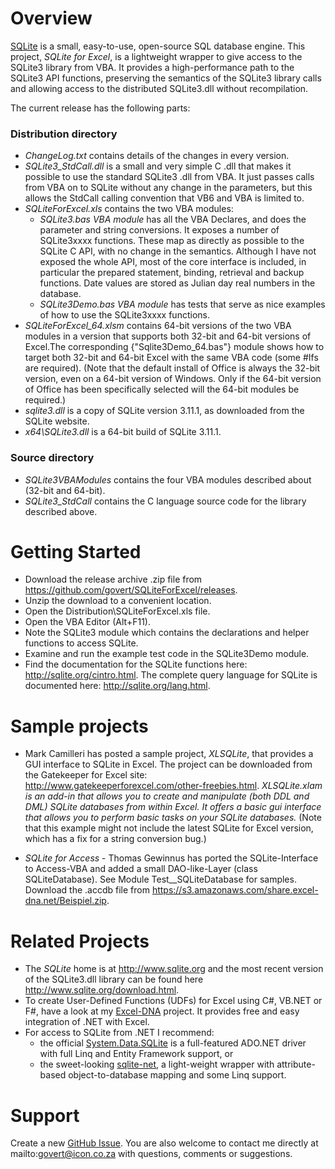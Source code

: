# Overview
[SQLite](http://www.sqlite.org) is a small, easy-to-use, open-source SQL database engine. This project, *SQLite for Excel*, is a lightweight wrapper to give access to the SQLite3 library from VBA. It provides a high-performance path to the SQLite3 API functions, preserving the semantics of the SQLite3 library calls and allowing access to the distributed SQLite3.dll without recompilation.

The current release has the following parts:
### Distribution directory
* *ChangeLog.txt* contains details of the changes in every version.
* *SQLite3_StdCall.dll* is a small and very simple C .dll that makes it possible to use the standard SQLite3 .dll from VBA. It just passes calls from VBA on to SQLite without any change in the parameters, but this allows the StdCall calling convention that VB6 and VBA is limited to.
* *SQLiteForExcel.xls* contains the two VBA modules:
   * *SQLite3.bas VBA module* has all the VBA Declares, and does the parameter and string conversions. It exposes a number of SQLite3xxxx functions. These map as directly as possible to the SQLite C API, with no change in the semantics. Although I have not exposed the whole API, most of the core interface is included, in particular the prepared statement, binding, retrieval and backup functions. Date values are stored as Julian day real numbers in the database.
   * *SQLite3Demo.bas VBA module* has tests that serve as nice examples of how to use the SQLite3xxxx functions. 
* *SQLiteForExcel_64.xlsm* contains 64-bit versions of the two VBA modules in a version that supports both 32-bit and 64-bit versions of Excel.The corresponding {"Sqlite3Demo_64.bas"} module shows how to target both 32-bit and 64-bit Excel with the same VBA code (some #Ifs are required). (Note that the default install of Office is always the 32-bit version, even on a 64-bit version of Windows. Only if the 64-bit version of Office has been specifically selected will the 64-bit modules be required.) 
* *sqlite3.dll* is a copy of SQLite version 3.11.1, as downloaded from the SQLite website.
* *x64\SQLite3.dll* is a 64-bit build of SQLite 3.11.1. 

### Source directory
* *SQLite3VBAModules* contains the four VBA modules described about (32-bit and 64-bit).
* *SQLite3_StdCall* contains the C language source code for the library described above.

# Getting Started
* Download the release archive .zip file from https://github.com/govert/SQLiteForExcel/releases.
* Unzip the download to a convenient location.
* Open the Distribution\SQLiteForExcel.xls file.
* Open the VBA Editor (Alt+F11).
* Note the SQLite3 module which contains the declarations and helper functions to access SQLite.
* Examine and run the example test code in the SQLite3Demo module.
* Find the documentation for the SQLite functions here: http://sqlite.org/cintro.html. The complete query language for SQLite is documented here: http://sqlite.org/lang.html.

# Sample projects
* Mark Camilleri has posted a sample project, *XLSQLite*, that provides a GUI interface to SQLite in Excel. The project can be downloaded from the Gatekeeper for Excel site: http://www.gatekeeperforexcel.com/other-freebies.html. _XLSQLite.xlam is an add-in that allows you to create and manipulate (both DDL and DML) SQLite databases from within Excel.  It offers a basic gui interface that allows you to perform basic tasks on your SQLite databases._ (Note that this example might not include the latest SQLite for Excel version, which has a fix for a string conversion bug.)

* *SQLite for Access* - Thomas Gewinnus has ported the SQLite-Interface to Access-VBA and added a small DAO-like-Layer (class SQLiteDatabase). See Module Test__SQLiteDatabase for samples. Download the .accdb file from https://s3.amazonaws.com/share.excel-dna.net/Beispiel.zip.

# Related Projects
* The *SQLite* home is at http://www.sqlite.org and the most recent version of the SQLite3.dll library can be found here http://www.sqlite.org/download.html.
* To create User-Defined Functions (UDFs) for Excel using C#, VB.NET or F#, have a look at my [Excel-DNA](https://github.com/Excel-DNA/ExcelDna) project. It provides free and easy integration of .NET with Excel.
* For access to SQLite from .NET I recommend:
    * the official [System.Data.SQLite](http://system.data.sqlite.org) is a full-featured ADO.NET driver with full Linq and Entity Framework support, or
    * the sweet-looking [sqlite-net](https://github.com/praeclarum/sqlite-net), a light-weight wrapper with attribute-based object-to-database mapping and some Linq support.

# Support
Create a new [GitHub Issue](https://github.com/govert/SQLiteForExcel/issues). You are also welcome to contact me directly at mailto:govert@icon.co.za with questions, comments or suggestions. 
